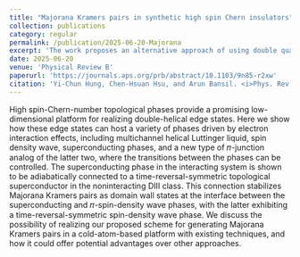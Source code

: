 ```yaml
---
title: "Majorana Kramers pairs in synthetic high spin Chern insulators"
collection: publications
category: regular
permalink: /publication/2025-06-20-Majorana
excerpt: 'The work proposes an alternative approach of using double quantum spin Hall insutors to realize Majorana Kramers pair as domain wall states between two strongly correlated phases in cold-atom systems.'
date: 2025-06-20
venue: 'Physical Review B'
paperurl: 'https://journals.aps.org/prb/abstract/10.1103/9n85-r2xw'
citation: 'Yi-Chun Hung, Chen-Hsuan Hsu, and Arun Bansil. <i>Phys. Rev. B 111</i>, 245145 (2025).'
---
```


High spin-Chern-number topological phases provide a promising low-dimensional platform for realizing double-helical edge states. Here we show how these edge states can host a variety of phases driven by electron interaction effects, including multichannel helical Luttinger liquid, spin density wave, superconducting phases, and a new type of 𝜋-junction analog of the latter two, where the transitions between the phases can be controlled. The superconducting phase in the interacting system is shown to be adiabatically connected to a time-reversal-symmetric topological superconductor in the noninteracting DIII class. This connection stabilizes Majorana Kramers pairs as domain wall states at the interface between the superconducting and 𝜋-spin-density wave phases, with the latter exhibiting a time-reversal-symmetric spin-density wave phase. We discuss the possibility of realizing our proposed scheme for generating Majorana Kramers pairs in a cold-atom-based platform with existing techniques, and how it could offer potential advantages over other approaches.
